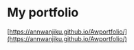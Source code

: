 # My portfolio
[https://annwanjiku.github.io/Awportfolio/](https://annwanjiku.github.io/Awportfolio/)

